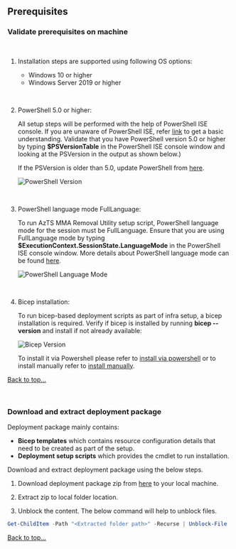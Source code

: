 ## **Prerequisites**

### **Validate prerequisites on machine**  
<br/>

  1.  Installation steps are supported using following OS options: 	

      - Windows 10 or higher
      - Windows Server 2019 or higher
  
  <br/>

  2. PowerShell 5.0 or higher:

      All setup steps will be performed with the help of PowerShell ISE console. If you are unaware of PowerShell ISE, refer [link](PowerShellTips.md) to get a basic understanding.
       Validate that you have PowerShell version 5.0 or higher by typing **$PSVersionTable** in the PowerShell ISE console window and looking at the PSVersion in the output as shown below.) 
      <br/>

      If the PSVersion is older than 5.0, update PowerShell from [here](https://www.microsoft.com/en-us/download/details.aspx?id=54616). 
      
      ![PowerShell Version](../Images/00_PS_Version.png)

  <br/>

  3. PowerShell language mode FullLanguage:  

      To run AzTS MMA Removal Utility setup script, PowerShell language mode for the session must be FullLanguage.
      Ensure that you are using FullLanguage mode by typing **$ExecutionContext.SessionState.LanguageMode** in the PowerShell ISE console window. More details about PowerShell language mode can be found [here](https://learn.microsoft.com/en-us/powershell/module/microsoft.powershell.core/about/about_language_modes?source=recommendations&view=powershell-7.3).  

      ![PowerShell Language Mode](../Images/00_PS_Language_Mode.png)  
    
  <br/>

  4. Bicep installation:  

      To run bicep-based deployment scripts as part of infra setup, a bicep installation is required. Verify if bicep is installed by running **bicep --version** and install if not already available:

      ![Bicep Version](../Images/00_PS_Bicep_Version.png)

        To install it via Powershell please refer to [install via powershell](https://learn.microsoft.com/en-us/azure/azure-resource-manager/bicep/install#azure-powershell) or to install manually refer to [install manually](https://learn.microsoft.com/en-us/azure/azure-resource-manager/bicep/install#windows).


[Back to top…](#prerequisites)

<br/>

### **Download and extract deployment package**
 
 Deployment package mainly contains:
- **Bicep templates** which contains resource configuration details that need to be created as part of the setup.
- **Deployment setup scripts** which provides the cmdlet to run installation. <br/>

Download and extract deployment package using the below steps.

1. Download deployment package zip from [here](https://github.com/azsk/AzTS-docs/raw/main/TemplateFiles/AzTSMMARemovalUtilityDeploymentFiles.zip) to your local machine. <br/>

2. Extract zip to local folder location. <br/>

3. Unblock the content. The below command will help to unblock files. <br/>

  ``` PowerShell
  Get-ChildItem -Path "<Extracted folder path>" -Recurse | Unblock-File 
  ```
[Back to top…](#prerequisites)

<br/>

